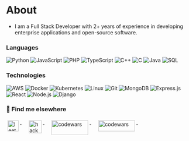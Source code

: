 # About 
- I am a Full Stack Developer with 2+ years of experience in developing enterprise applications and open-source software.



### Languages

![Python](https://img.shields.io/badge/-Python-000?&logo=Python)
![JavaScript](https://img.shields.io/badge/-JavaScript-000?&logo=JavaScript)
![PHP](https://img.shields.io/badge/-PHP-000?&logo=php)
![TypeScript](https://img.shields.io/badge/-TypeScript-000?&logo=TypeScript)
![C++](https://img.shields.io/badge/-C++-000?&logo=c%2b%2b&logoColor=00599C)
![C](https://img.shields.io/badge/-C-000?&logo=c%2b%2b&logoColor=00599C)
![Java](https://img.shields.io/badge/-Java-000?&logo=Java&logoColor=007396)
![SQL](https://img.shields.io/badge/-SQL-000?&logo=MySQL)

### Technologies

![AWS](https://img.shields.io/badge/-AWS-000?&logo=Amazon-AWS&logoColor=F90)
![Docker](https://img.shields.io/badge/-Docker-000?&logo=Docker)
![Kubernetes](https://img.shields.io/badge/-Kubernetes-000?&logo=Kubernetes)
![Linux](https://img.shields.io/badge/-Linux-000?&logo=Linux)
![Git](https://img.shields.io/badge/-Git-000?&logo=Git)
![MongoDB](https://img.shields.io/badge/-MongoDB-000?&logo=Mongodb)
![Express.js](https://img.shields.io/badge/-Express.js-000?&logo=Express.js)
![React](https://img.shields.io/badge/-React-000?&logo=React)
![Node.js](https://img.shields.io/badge/-Node.js-000?&logo=node.js)
![Django](https://img.shields.io/badge/-Django-000?&logo=Django)

### 📢 Find me elsewhere
<div align="left">
  
  <a href="https://leetcode.com/aakash962002/">
    <img src="https://leetcode.com/static/images/LeetCode_logo_rvs.png" height=30 width=30 alt="leetcode"  style="vertical-align:top; margin:4px">
  </a>&nbsp;&nbsp;&nbsp;
  
  <a href="https://www.hackerrank.com/aakash962002">
    <img src="https://upload.wikimedia.org/wikipedia/commons/4/40/HackerRank_Icon-1000px.png" height=35 width=35 alt="hackerrank" style="vertical-align:top; margin:4px">
  </a>&nbsp;&nbsp;&nbsp;
  
  <a href="https://www.codingninjas.com/studio/profile/AakashBansal">
    <img src="https://files.codingninjas.in/new-cn-logos-29256.svg" alt="codewars" height=40 width=100 style="vertical-align:top; margin:4px">
  </a> &nbsp;&nbsp;&nbsp;
  
  <a href="https://www.linkedin.com/in/aakash-bansal-82a103206/">
    <img src="https://upload.wikimedia.org/wikipedia/commons/0/01/LinkedIn_Logo.svg" height=30 width=100 alt="codewars" height=40 width=100 style="vertical-align:top; margin:4px">
  </a> &nbsp;&nbsp;&nbsp;
  
</div>

<!---
AAKASHBANSAL96/AAKASHBANSAL96 is a ✨ special ✨ repository because its `README.md` (this file) appears on your GitHub profile.
You can click the Preview link to take a look at your changes.
--->

